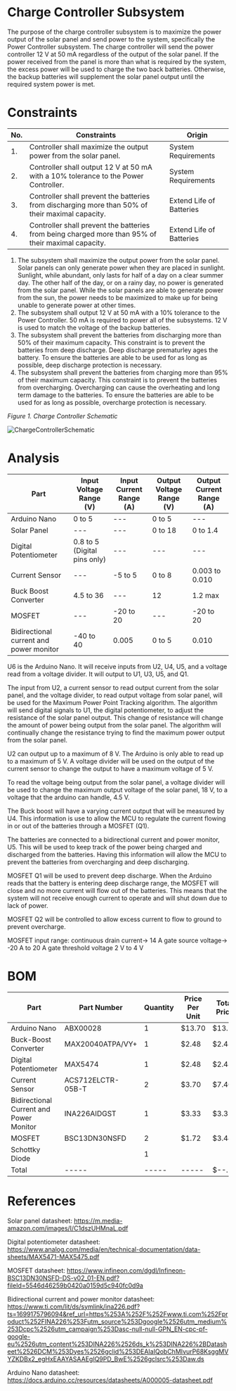 # Charge Controller Subsystem

The purpose of the charge controller subsystem is to maximize the power output of the solar panel and send power to the system, specifically the Power Controller subsystem. The charge controller will send the power controller 12 V at 50 mA regardless of the output of the solar panel. If the power received from the panel is more than what is required by the system, the excess power will be used to charge the two back batteries. Otherwise, the backup batteries will supplement the solar panel output until the required system power is met. 
# Constraints
| No. | Constraints | Origin |
| --- | ----------- | ------ |
| 1.  | Controller shall maximize the output power from the solar panel. | System Requirements |
| 2.  | Controller shall output 12 V at 50 mA with a 10% tolerance to the Power Controller. | System Requirements |
| 3.  | Controller shall prevent the batteries from discharging more than 50% of their maximal capacity. | Extend Life of Batteries    |
| 4.  | Controller shall prevent the batteries from being charged more than 95% of their maximal capacity.  | Extend Life of Batteries    |

1. The subsystem shall maximize the output power from the solar panel. Solar panels can only generate power when they are placed in sunlight. Sunlight, while abundant, only lasts for half of a day on a clear summer day. The other half of the day, or on a rainy day, no power is generated from the solar panel. While the solar panels are able to generate power from the sun, the power needs to be maximized to make up for being unable to generate power at other times. 
2. The subsystem shall output 12 V at 50 mA with a 10% tolerance to the Power Controller. 50 mA is required to power all of the subsystems. 12 V is used to match the voltage of the backup batteries. 
3. The subsystem shall prevent the batteries from discharging more than 50% of their maximum capacity. This constraint is to prevent the batteries from deep discharge. Deep discharge prematurley ages the battery. To ensure the batteries are able to be used for as long as possible, deep discharge protection is necessary.
4. The subsystem shall prevent the batteries from charging more than 95% of their maximum capacity. This constraint is to prevent the batteries from overcharging. Overcharging can cause the overheating and long term damage to the batteries. To ensure the batteries are able to be used for as long as possible, overcharge protection is necessary. 

*Figure 1. Charge Controller Schematic*

![ChargeControllerSchematic](https://github.com/Brady-Beecham/Capstone-Team-PowerHouse/assets/45153206/c2b2df89-f01d-4235-8380-fac168b3c779)

# Analysis

| Part | Input Voltage Range (V) | Input Current Range (A) | Output Voltage Range (V) | Output Current Range (A) |
| ------------ | ------------- | --------- | -------- | ---------- |
| Arduino Nano | 0 to 5 | --- | 0 to 5 | --- |
| Solar Panel | --- | --- | 0 to 18 | 0 to 1.4 |
| Digital Potentiometer | 0.8 to 5 (Digital pins only) | --- | --- | ---|
| Current Sensor | --- | -5 to 5 | 0 to 8 | 0.003 to 0.010 |
| Buck Boost Converter | 4.5 to 36 | --- | 12 | 1.2 max |
| MOSFET | --- | -20 to 20 | --- | -20 to 20 | 
| Bidirectional current and power monitor | -40 to 40 | 0.005 | 0 to 5 | 0.010 |

U6 is the Arduino Nano. It will receive inputs from U2, U4, U5, and a voltage read from a voltage divider. It will output to U1, U3, U5, and Q1. 

The input from U2, a current sensor to read output current from the solar panel,  and the voltage divider, to read output voltage from solar panel, will be used for the Maximum Power Point Tracking algorithm. The algorithm will send digital signals to U1, the digital potentiometer, to adjust the resistance of the solar panel output. This change of resistance will change the amount of power being output from the solar panel. The algorithm will continually change the resistance trying to find the maximum power output from the solar panel. 

U2 can output up to a maximum of 8 V. The Arduino is only able to read up to a maximum of 5 V. A voltage divider will be used on the output of the current sensor to change the output to have a maximum voltage of 5 V. 

To read the voltage being output from the solar panel, a voltage divider will be used to change the maximum output voltage of the solar panel, 18 V, to a voltage that the arduino can handle, 4.5 V. 

The Buck boost will have a varying current output that will be measured by U4. This information is use to allow the MCU to regulate the current flowing in or out of the batteries through a MOSFET (Q1).

The batteries are connected to a bidirectional current and power monitor, U5. This will be used to keep track of the power being charged and discharged from the batteries. Having this information will allow the MCU to prevent the batteries from overcharging and deep discharging. 

MOSFET Q1 will be used to prevent deep discharge. When the Arduino reads that the battery is entering deep discharge range, the MOSFET will close and no more current will flow out of the batteries. This means that the system will not receive enough current to operate and will shut down due to lack of power. 

MOSFET Q2 will be controlled to allow excess current to flow to ground to prevent overcharge. 

MOSFET input range: 
 continuous drain current-> 14 A
 gate source voltage-> -20 A to 20 A
 gate threshold voltage 2 V to 4 V

# BOM
| Part | Part Number | Quantity | Price Per Unit | Total Price |
| ------------ | ------------- | --------- | -------- | ---------- |
| Arduino Nano | ABX00028 | 1 | $13.70 | $13.70 |
| Buck-Boost Converter | MAX20040ATPA/VY+ | 1 | $2.48 | $2.48 |
| Digital Potentiometer | MAX5474 | 1 | $2.48 | $2.48 |
| Current Sensor | ACS712ELCTR-05B-T | 2 | $3.70 | $7.40 |
| Bidirectional Current and Power Monitor | INA226AIDGST | 1 | $3.33 | $3.33 |
| MOSFET | BSC13DN30NSFD | 2 |$1.72 | $3.44 | 
| Schottky Diode | | 1 | | |
| Total | ----- | ----- | ----- | $--.-- |

# References
Solar panel datasheet: https://m.media-amazon.com/images/I/C1dszUHMnaL.pdf

Digital potentiometer datasheet: https://www.analog.com/media/en/technical-documentation/data-sheets/MAX5471-MAX5475.pdf

MOSFET datasheet: https://www.infineon.com/dgdl/Infineon-BSC13DN30NSFD-DS-v02_01-EN.pdf?fileId=5546d46259b0420a0159d5c940fc0d9a

Bidirectional current and power monitor datasheet: https://www.ti.com/lit/ds/symlink/ina226.pdf?ts=1699175796094&ref_url=https%253A%252F%252Fwww.ti.com%252Fproduct%252FINA226%253Futm_source%253Dgoogle%2526utm_medium%253Dcpc%2526utm_campaign%253Dasc-null-null-GPN_EN-cpc-pf-google-eu%2526utm_content%253DINA226%2526ds_k%253DINA226%2BDatasheet%2526DCM%253Dyes%2526gclid%253DEAIaIQobChMIvurP68KsggMVYZKDBx2_egHxEAAYASAAEgIQ9PD_BwE%2526gclsrc%253Daw.ds

Arduino Nano datasheet: https://docs.arduino.cc/resources/datasheets/A000005-datasheet.pdf
